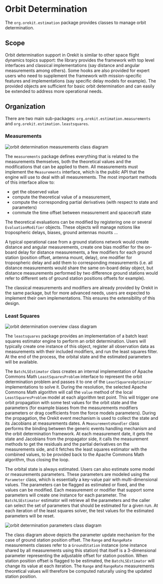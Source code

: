 <!--- Copyright 2002-2015 CS Systèmes d'Information
  Licensed under the Apache License, Version 2.0 (the "License");
  you may not use this file except in compliance with the License.
  You may obtain a copy of the License at
  
    http://www.apache.org/licenses/LICENSE-2.0
  
  Unless required by applicable law or agreed to in writing, software
  distributed under the License is distributed on an "AS IS" BASIS,
  WITHOUT WARRANTIES OR CONDITIONS OF ANY KIND, either express or implied.
  See the License for the specific language governing permissions and
  limitations under the License.
-->
Orbit Determination
===================

The `org.orekit.estimation` package provides classes to manage orbit determination.
    
Scope
-----

Orbit determination support in Orekit is similar to other space flight dynamics topics
support: the library provides the framework with top level interfaces and classical
implementations (say distance and angular measurements among others). Some hooks are
also provided for expert users who need to supplement the framework with mission-specific
features and implementations (say specific delay models for example). The provided objects
are sufficient for basic orbit determination and can easily be extended to address more
operational needs.

Organization
------------

There are two main sub-packages: `org.orekit.estimation.measurements` and `org.orekit.estimation.leastsquares`.

### Measurements

![orbit determination measurements class diagram](../images/design/orbit-determination-measurements-class-diagram.png)

The `measurements` package defines everything that is related to the measurements themselves, both the theoretical
values and the modifications that can be applied to them. All measurements must implement the `Measurements`
interface, which is the public API that the engine will use to deal with all measurements. The most important
methods of this interface allow to:

* get the observed value
* compute the theoretical value of a measurement,
* compute the corresponding partial derivatives (with respect to state and parameters)
* commute the time offset between measurement and spacecraft state

The theoretical evaluations can be modified by registering one or several `EvaluationModifier`
objects. These objects will manage notions like tropospheric delays, biases, ground antennas mounts ...

A typical operational case from a ground stations network would create distance and angular measurements, create
one bias modifier for the on-board delay for distance measurements, a few modifiers for each ground station
(position offset, antenna mount, delay), one modifier for tropospheric delay and add them to corresponding measurements
(i.e. all distance measurements would share the same on-board delay object, but distance measurements performed
by two difference ground stations would refer to different sets of ground station positions offsets for example).

The classical measurements and modifiers are already provided by Orekit in the same package, but for more advanced
needs, users are expected to implement their own implementations. This ensures the extensibility of this design.

### Least Squares

![orbit determination overview class diagram](../images/design/orbit-determination-overview-class-diagram.png)

The `leastsquares` package provides an implementation of a batch least squares estimator engine to perform an orbit
determination. Users will typically create one instance of this object, register all observation data as measurements
with their included modifiers, and run the least squares filter. At the end of the process, the orbital state and the
estimated parameters will be available.

The `BatchLSEstimator` class creates an internal implementation of Apache Commons Math `LeastSquaresProblem` interface
to represent the orbit determination problem and passes it to one of the `LeastSquaresOptimizer` implementations to
solve it. During the resolution, the selected Apache Commons Math algorithm will call the `value` method of the
local `LeastSquaresProblem` model at each algorithm test point. This will trigger one orbit propagation with
some test values for the orbit state and the parameters (for example biases from the measurements modifiers parameters
or drag coefficients from the force models parameters). During the propagation, the Orekit event mechanism is used to
collect the state and its Jacobians at measurements dates. A `MeasurementsHandler` class performs the binding between the
generic events handling mechanism and the orbit determination framework. At each measurement date, it gets the state
and Jacobians from the propagator side, it calls the measurement methods to get the residuals and the partial
derivatives on the measurements side, and it fetches the least squares estimator with the combined values, to be
provided back to the Apache Commons Math algorithm, thus closing the loop.

The orbital state is always estimated. Users can also estimate some model or measurements parameters. These parameters
are modeled using the `Parameter` class, which is essentially  a key-value pair with multi-dimensional values. The
parameters can be flagged as estimated or fixed, and the values can be modified. Each measurement or modifier that
support some parameters will create one instance for each parameter. The `BatchLSEstimator` estimator will retrieve
all the parameters and the caller can select the set of parameters that should be estimated for a given run. At each
iteration of the least squares solver, the test values for the estimated parameters will be reset.

![orbit determination parameters class diagram](../images/design/orbit-determination-parameters-class-diagram.png)

The class diagram above depicts the parameter update mechanism for the case of ground station position offset. The
`Range` and `RangeRate` measurements classes refer to a `GroundStation` instance (one instance shared by all
measurements using this station) that itself is a 3-dimensional parameter representing the adjustable
offset for station position. When station position offset is flagged to be estimated, the `BatchLSEstimator` will
change its value at each iteration. The `Range` and `RangeRate` measurements theoretical values will therefore
be computed naturally using the updated station position.

